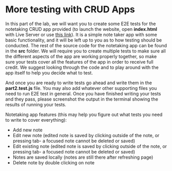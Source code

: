 # More testing with CRUD Apps

In this part of the lab, we will want you to create some E2E tests for the notetaking CRUD app provided (to launch the website, open **index.html** with Live Server or use [this link](https://elaine-ch.github.io/CSE110-SP24-Lab6-Template/)). It is a simple note taker app with some basic functionality, and it will be left up to you as to how testing should be conducted. The rest of the source code for the notetaking app can be found in the **src** folder. We will require you to create multiple tests to make sure all the different aspects of the app are working properly together, so make sure your tests cover all the features of the app in order to receive full credit. We suggest looking through the code and to play around with the app itself to help you decide what to test.

And once you are ready to write tests go ahead and write them in the **part2.test.js** file. You may also add whatever other supporting files you need to run E2E test in general. Once you have finished writing your tests and they pass, please screenshot the output in the terminal showing the results of running your tests.


Notetaking app features (this may help you figure out what tests you need to write to cover everything):
- Add new note
- Edit new note (edited note is saved by clicking outside of the note, or pressing tab- a focused note cannot be deleted or saved)
- Edit existing note (edited note is saved by clicking outside of the note, or pressing tab- a focused note cannot be deleted or saved)
- Notes are saved locally (notes are still there after refreshing page)
- Delete note by double clicking on note






